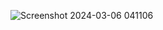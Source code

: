 

![Screenshot 2024-03-06 041106](https://github.com/imasdaque/portfolio/assets/110887123/ab10cdfe-c20c-4970-94f3-c5596e417407)
